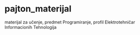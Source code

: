 # pajton_materijal
materijal za učenje, predmet Programiranje, profil Elektrotehničar Informacionih Tehnologija
